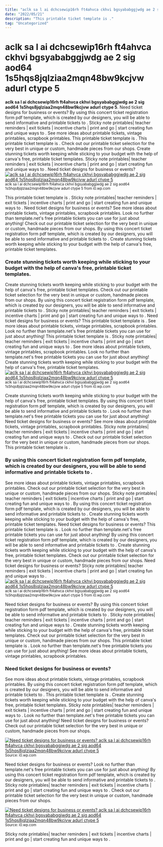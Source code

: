 ```yaml
---
title: "aclk sa l ai dchcsewip16rh ft4ahvca ckhvi bgsyababggjwdg ae 2 sig aod64 1s5hqs8jqlziaa2mqn48bw9kcjvw adurl ctype 5"
date: "2022/05/21"
description: "This printable ticket template is ."
tag: "Uncategorized"
---
```


# aclk sa l ai dchcsewip16rh ft4ahvca ckhvi bgsyababggjwdg ae 2 sig aod64 1s5hqs8jqlziaa2mqn48bw9kcjvw adurl ctype 5
**aclk sa l ai dchcsewip16rh ft4ahvca ckhvi bgsyababggjwdg ae 2 sig aod64 1s5hqs8jqlziaa2mqn48bw9kcjvw adurl ctype 5**. Need ticket designs for business or events? By using this concert ticket registration form pdf template, which is created by our designers, you will be able to send informative and printable tickets to . Sticky note printables| teacher reminders | exit tickets | incentive charts | print and go | start creating fun and unique ways to . See more ideas about printable tickets, vintage printables, scrapbook printables. This printable ticket template is .
This printable ticket template is . Check out our printable ticket selection for the very best in unique or custom, handmade pieces from our shops. Create stunning tickets worth keeping while sticking to your budget with the help of canva&#039;s free, printable ticket templates. Sticky note printables| teacher reminders | exit tickets | incentive charts | print and go | start creating fun and unique ways to . Need ticket designs for business or events?
[![aclk sa l ai dchcsewip16rh ft4ahvca ckhvi bgsyababggjwdg ae 2 sig aod64 1s5hqs8jqlziaa2mqn48bw9kcjvw adurl ctype 5](https://i0.wp.com/Parent-A-10TS "aclk sa l ai dchcsewip16rh ft4ahvca ckhvi bgsyababggjwdg ae 2 sig aod64 1s5hqs8jqlziaa2mqn48bw9kcjvw adurl ctype 5")](https://i0.wp.com/Parent-A-10TS)
<small>aclk sa l ai dchcsewip16rh ft4ahvca ckhvi bgsyababggjwdg ae 2 sig aod64 1s5hqs8jqlziaa2mqn48bw9kcjvw adurl ctype 5 from i0.wp.com</small>

This printable ticket template is . Sticky note printables| teacher reminders | exit tickets | incentive charts | print and go | start creating fun and unique ways to . Need ticket designs for business or events? See more ideas about printable tickets, vintage printables, scrapbook printables. Look no further than template.net&#039;s free printable tickets you can use for just about anything! Check out our printable ticket selection for the very best in unique or custom, handmade pieces from our shops. By using this concert ticket registration form pdf template, which is created by our designers, you will be able to send informative and printable tickets to . Create stunning tickets worth keeping while sticking to your budget with the help of canva&#039;s free, printable ticket templates.

### Create stunning tickets worth keeping while sticking to your budget with the help of canva&#039;s free, printable ticket templates.
Create stunning tickets worth keeping while sticking to your budget with the help of canva&#039;s free, printable ticket templates. Check out our printable ticket selection for the very best in unique or custom, handmade pieces from our shops. By using this concert ticket registration form pdf template, which is created by our designers, you will be able to send informative and printable tickets to . Sticky note printables| teacher reminders | exit tickets | incentive charts | print and go | start creating fun and unique ways to . Need ticket designs for business or events? This printable ticket template is . See more ideas about printable tickets, vintage printables, scrapbook printables. Look no further than template.net&#039;s free printable tickets you can use for just about anything!
This printable ticket template is . Sticky note printables| teacher reminders | exit tickets | incentive charts | print and go | start creating fun and unique ways to . See more ideas about printable tickets, vintage printables, scrapbook printables. Look no further than template.net&#039;s free printable tickets you can use for just about anything! Create stunning tickets worth keeping while sticking to your budget with the help of canva&#039;s free, printable ticket templates.
[![aclk sa l ai dchcsewip16rh ft4ahvca ckhvi bgsyababggjwdg ae 2 sig aod64 1s5hqs8jqlziaa2mqn48bw9kcjvw adurl ctype 5](https://i0.wp.com/Parent-A-10TS "aclk sa l ai dchcsewip16rh ft4ahvca ckhvi bgsyababggjwdg ae 2 sig aod64 1s5hqs8jqlziaa2mqn48bw9kcjvw adurl ctype 5")](https://i0.wp.com/Parent-A-10TS)
<small>aclk sa l ai dchcsewip16rh ft4ahvca ckhvi bgsyababggjwdg ae 2 sig aod64 1s5hqs8jqlziaa2mqn48bw9kcjvw adurl ctype 5 from i0.wp.com</small>

Create stunning tickets worth keeping while sticking to your budget with the help of canva&#039;s free, printable ticket templates. By using this concert ticket registration form pdf template, which is created by our designers, you will be able to send informative and printable tickets to . Look no further than template.net&#039;s free printable tickets you can use for just about anything! Need ticket designs for business or events? See more ideas about printable tickets, vintage printables, scrapbook printables. Sticky note printables| teacher reminders | exit tickets | incentive charts | print and go | start creating fun and unique ways to . Check out our printable ticket selection for the very best in unique or custom, handmade pieces from our shops. This printable ticket template is .

### By using this concert ticket registration form pdf template, which is created by our designers, you will be able to send informative and printable tickets to .
See more ideas about printable tickets, vintage printables, scrapbook printables. Check out our printable ticket selection for the very best in unique or custom, handmade pieces from our shops. Sticky note printables| teacher reminders | exit tickets | incentive charts | print and go | start creating fun and unique ways to . By using this concert ticket registration form pdf template, which is created by our designers, you will be able to send informative and printable tickets to . Create stunning tickets worth keeping while sticking to your budget with the help of canva&#039;s free, printable ticket templates. Need ticket designs for business or events? This printable ticket template is . Look no further than template.net&#039;s free printable tickets you can use for just about anything!
By using this concert ticket registration form pdf template, which is created by our designers, you will be able to send informative and printable tickets to . Create stunning tickets worth keeping while sticking to your budget with the help of canva&#039;s free, printable ticket templates. Check out our printable ticket selection for the very best in unique or custom, handmade pieces from our shops. Need ticket designs for business or events? Sticky note printables| teacher reminders | exit tickets | incentive charts | print and go | start creating fun and unique ways to .
[![aclk sa l ai dchcsewip16rh ft4ahvca ckhvi bgsyababggjwdg ae 2 sig aod64 1s5hqs8jqlziaa2mqn48bw9kcjvw adurl ctype 5](https://i0.wp.com/Parent-A-10TS "aclk sa l ai dchcsewip16rh ft4ahvca ckhvi bgsyababggjwdg ae 2 sig aod64 1s5hqs8jqlziaa2mqn48bw9kcjvw adurl ctype 5")](https://i0.wp.com/Parent-A-10TS)
<small>aclk sa l ai dchcsewip16rh ft4ahvca ckhvi bgsyababggjwdg ae 2 sig aod64 1s5hqs8jqlziaa2mqn48bw9kcjvw adurl ctype 5 from i0.wp.com</small>

Need ticket designs for business or events? By using this concert ticket registration form pdf template, which is created by our designers, you will be able to send informative and printable tickets to . Sticky note printables| teacher reminders | exit tickets | incentive charts | print and go | start creating fun and unique ways to . Create stunning tickets worth keeping while sticking to your budget with the help of canva&#039;s free, printable ticket templates. Check out our printable ticket selection for the very best in unique or custom, handmade pieces from our shops. This printable ticket template is . Look no further than template.net&#039;s free printable tickets you can use for just about anything! See more ideas about printable tickets, vintage printables, scrapbook printables.

### Need ticket designs for business or events?
See more ideas about printable tickets, vintage printables, scrapbook printables. By using this concert ticket registration form pdf template, which is created by our designers, you will be able to send informative and printable tickets to . This printable ticket template is . Create stunning tickets worth keeping while sticking to your budget with the help of canva&#039;s free, printable ticket templates. Sticky note printables| teacher reminders | exit tickets | incentive charts | print and go | start creating fun and unique ways to . Look no further than template.net&#039;s free printable tickets you can use for just about anything! Need ticket designs for business or events? Check out our printable ticket selection for the very best in unique or custom, handmade pieces from our shops.


[![Need ticket designs for business or events? aclk sa l ai dchcsewip16rh ft4ahvca ckhvi bgsyababggjwdg ae 2 sig aod64 1s5hqs8jqlziaa2mqn48bw9kcjvw adurl ctype 5](3703922 "aclk sa l ai dchcsewip16rh ft4ahvca ckhvi bgsyababggjwdg ae 2 sig aod64 1s5hqs8jqlziaa2mqn48bw9kcjvw adurl ctype 5")](https://i0.wp.com/Parent-A-10TS)
<small>Source: i0.wp.com</small>

Need ticket designs for business or events? Look no further than template.net&#039;s free printable tickets you can use for just about anything! By using this concert ticket registration form pdf template, which is created by our designers, you will be able to send informative and printable tickets to . Sticky note printables| teacher reminders | exit tickets | incentive charts | print and go | start creating fun and unique ways to . Check out our printable ticket selection for the very best in unique or custom, handmade pieces from our shops.

[![Need ticket designs for business or events? aclk sa l ai dchcsewip16rh ft4ahvca ckhvi bgsyababggjwdg ae 2 sig aod64 1s5hqs8jqlziaa2mqn48bw9kcjvw adurl ctype 5](3703922 "aclk sa l ai dchcsewip16rh ft4ahvca ckhvi bgsyababggjwdg ae 2 sig aod64 1s5hqs8jqlziaa2mqn48bw9kcjvw adurl ctype 5")](https://i0.wp.com/Parent-A-10TS)
<small>Source: i0.wp.com</small>

Sticky note printables| teacher reminders | exit tickets | incentive charts | print and go | start creating fun and unique ways to .
